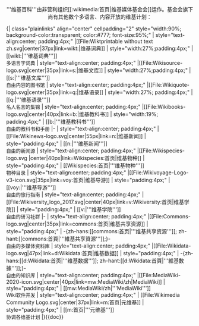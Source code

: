 <p style="text-align:center;">'''维基百科'''由非营利组织[[:wikimedia:首页|维基媒体基金会]]运作。基金会旗下尚有其他数个多语言、内容开放的维基计划：</p>
{| class="plainlinks" align="center" cellpadding="2" style="width:90%; background-color:transparent; color:#777; font-size:95%;"
| style="text-align:center; padding:4px;" |[[File:Wiktprintable without text zh.svg|center|37px|link=wikt:|维基词典]]
| style="width:27%;padding:4px;" | [[wikt:|'''维基词典''']]<br /><span style="font-size:small;">多语言字词典</span>
| style="text-align:center; padding:4px;" |[[File:Wikisource-logo.svg|center|35px|link=s:|维基文库]]
| style="width:27%;padding:4px;" | [[s:|'''维基文库''']]<br /><span style="font-size:small;">自由内容的图书馆</span>
| style="text-align:center; padding:4px;" |[[File:Wikiquote-logo.svg|center|35px|link=q:|维基语录]]
| style="width:27%; padding:4px;" | [[q:|'''维基语录''']]<br /><span style="font-size:small;">名人名言的集锦</span>
| style="text-align:center; padding:4px;" |[[File:Wikibooks-logo.svg|center|40px|link=b:|维基教科书]]
| style="width:19%; padding:4px;" | [[b:|'''维基教科书''']]<br /><span style="font-size:small;">自由的教科书和手册</span>
|-
| style="text-align:center; padding:4px;" | [[File:Wikinews-logo.svg|center|55px|link=n:|维基新闻]]
| style="padding:4px;" | [[n:|'''维基新闻''']]<br /><span style="font-size:small;">自由的新闻源</span>
| style="text-align:center; padding:4px;" |[[File:Wikispecies-logo.svg |center|40px|link=Wikispecies:首页|维基物种]]
| style="padding:4px;" | [[Wikispecies:首页|'''维基物种''']]<br /><span style="font-size:small;">物种目录</span>
| style="text-align:center; padding:4px;" |[[File:Wikivoyage-Logo-v3-icon.svg|35px|link=voy:首页|维基导游]]
| style="padding:4px;" | [[voy:|'''维基导游''']]<br /><span style="font-size:small;">自由的旅行指南</span>
| style="text-align:center; padding:4px;" |[[File:Wikiversity_logo_2017.svg|center|40px|link=v:Wikiversity:首页|维基学院]]
| style="padding:4px;" | [[v:|'''维基学院''']]<br /><span style="font-size:small;">自由的研习社群</span>
|-
| style="text-align:center; padding:4px;" |[[File:Commons-logo.svg|center|35px|link=commons:首页|维基共享资源]]
| style="padding:4px;" | -{zh-hans:[[commons:首页|'''维基共享资源''']]; zh-hant:[[commons:首頁|'''維基共享資源''']];}-<br /><span style="font-size:small;">自由的多媒体资料库</span>
| style="text-align:center; padding:4px;" |[[File:Wikidata-logo.svg|47px|link=d:Wikidata:首頁|维基数据]]
| style="padding:4px;" | -{zh-hans:[[d:Wikidata:首页|'''维基数据''']]; zh-hant:[[d:Wikidata:首頁|'''維基數據''']];}-<br /><span style="font-size:small;">自由的知识库</span>
| style="text-align:center; padding:4px;" |[[File:MediaWiki-2020-icon.svg|center|40px|link=mw:MediaWiki/zh|MediaWiki]]
| style="padding:4px;" | [[mw:MediaWiki/zh|'''MediaWiki''']]<br /><span style="font-size:small;">Wiki软件开发</span>
| style="text-align:center; padding:4px;" | [[File:Wikimedia Community Logo.svg|center|37px|link=m:首页|元维基]]
| style="padding:4px;" | [[m:首页|'''元维基''']]<br /><span style="font-size:small;">协调各维基计划</span>
|}<noinclude>{{doc}}</noinclude>